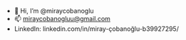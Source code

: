 - 👋 Hi, I’m @miraycobanoglu
- 📫 miraycobanogluu@gmail.com
- LinkedIn: linkedin.com/in/miray-çobanoğlu-b39927295/


 

